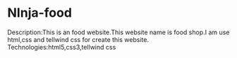 # NInja-food

Description:This is an food website.This website name is food shop.I am use html,css and tellwind css for create this website.
Technologies:html5,css3,tellwind css
